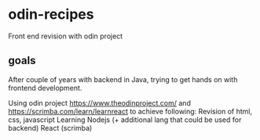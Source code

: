 # odin-recipes
Front end revision with odin project

## goals
After couple of years with backend in Java, trying to get hands on with frontend development. 

Using odin project https://www.theodinproject.com/ and  https://scrimba.com/learn/learnreact to achieve following: 
Revision of html, css, javascript 
Learning Nodejs (+ additional lang that could be used for backend)
React (scrimba)